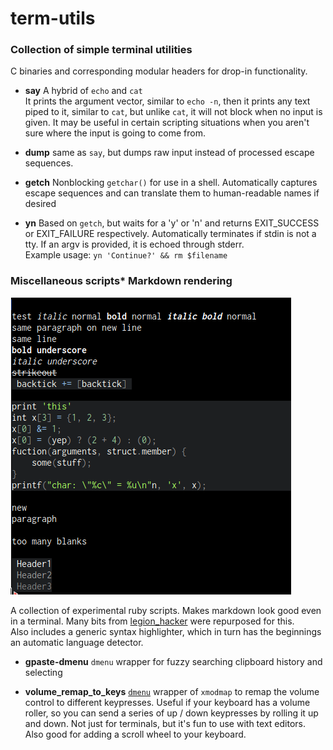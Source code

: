 # term-utils

### Collection of simple terminal utilities

C binaries and corresponding modular headers for drop-in functionality.

* **say**
A hybrid of `echo` and `cat`  
It prints the argument vector, similar to `echo -n`, then it prints any text piped to it, similar to `cat`, but unlike `cat`, it will not block when no input is given.  It may be useful in certain scripting situations when you aren't sure where the input is going to come from.  

* **dump**
same as `say`, but dumps raw input instead of processed escape sequences.

* **getch**
Nonblocking `getchar()` for use in a shell. Automatically captures escape sequences and can translate them to human-readable names if desired

* **yn**
Based on `getch`, but waits for a 'y' or 'n' and returns EXIT_SUCCESS or EXIT_FAILURE respectively. Automatically terminates if stdin is not a tty. If an argv is provided, it is echoed through stderr.  
Example usage: `yn 'Continue?' && rm $filename`

### Miscellaneous scripts* **Markdown rendering**  
![markdown renderer preview](https://raw.githubusercontent.com/cbbuntz/term-utils/master/markdown/md_parse.png)

A collection of experimental ruby scripts. Makes markdown look good even in a terminal. Many bits from [legion_hacker](https://github.com/cbbuntz/legion_hacker/) were repurposed for this.  
Also includes a generic syntax highlighter, which in turn has the beginnings an automatic language detector.

* **gpaste-dmenu**
`dmenu` wrapper for fuzzy searching clipboard history and selecting

* **volume_remap_to_keys**
[`dmenu`](https://tools.suckless.org/dmenu/) wrapper of `xmodmap` to remap the volume control to different keypresses. Useful if your keyboard has a volume roller, so you can send a series of up / down keypresses by rolling it up and down. Not just for terminals, but it's fun to use with text editors. Also good for adding a scroll wheel to your keyboard.

